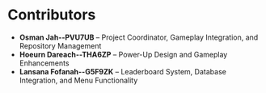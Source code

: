 # Contributors

- **Osman Jah--PVU7UB** – Project Coordinator, Gameplay Integration, and Repository Management
- **Hoeurn Dareach--THA6ZP** – Power-Up Design and Gameplay Enhancements
- **Lansana Fofanah--G5F9ZK** – Leaderboard System, Database Integration, and Menu Functionality
